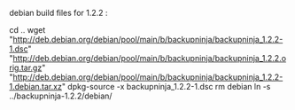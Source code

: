 
debian build files for 1.2.2 :

cd ..
wget "http://deb.debian.org/debian/pool/main/b/backupninja/backupninja_1.2.2-1.dsc" "http://deb.debian.org/debian/pool/main/b/backupninja/backupninja_1.2.2.orig.tar.gz" "http://deb.debian.org/debian/pool/main/b/backupninja/backupninja_1.2.2-1.debian.tar.xz"
dpkg-source -x backupninja_1.2.2-1.dsc
rm debian
ln -s ../backupninja-1.2.2/debian/

